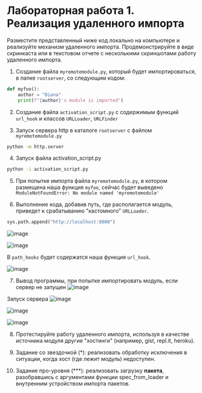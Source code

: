 # Лабораторная работа 1. Реализация удаленного импорта

Разместите представленный ниже код локально на компьютере и реализуйте механизм удаленного импорта. 
Продемонстрируйте в виде скринкаста или в текстовом отчете с несколькими скриншотами работу удаленного импорта.


1. Создание файла ```myremotemodule.py```, который будет импортироваться, в папке ```rootserver```, со следующим кодом:
```python
def myfoo():
    author = "Diana" 
    print(f"{author}'s module is imported")
```

2. Создание файла ```activation_script.py``` с содержимым функций ```url_hook``` и классов ```URLLoader```, ```URLFinder```


3. Запуск сервера http в каталоге ```rootserver``` с файлом ```myremotemodule.py``` 
```sh
python -m http.server
```


4. Запуск файла activation_script.py
```sh
python -i activation_script.py
```

5. При попытке импорта файла ```myremotemodule.py```, в котором размещена наша функция ```myfoo```, сейчас будет выведено ```ModuleNotFoundError: No module named 'myremotemodule'```


6. Выполнение кода, добавив путь, где располагается модуль, приведет к срабатыванию "кастомного" ```URLLoader```.
```python
sys.path.append("http://localhost:8000")
```
![image](https://github.com/user-attachments/assets/5e393f1f-e02d-4670-8ff9-cf50f153d212)

![image](https://github.com/user-attachments/assets/2cc5f107-4ba6-4c5b-b16e-853922b530b5)




В ```path_hooks``` будет содержатся наша функция ```url_hook```. 

![image](https://github.com/user-attachments/assets/34793dce-7cb0-45c6-8bfd-85a720d2de6f)  


7. Вывод программы, при попытке импортировать модуль, если сервер не запущен
![image](https://github.com/user-attachments/assets/e60ba692-a058-4a68-b5a6-6dd1d8d1587a)


Запуск сервера
![image](https://github.com/user-attachments/assets/d14be88d-1faf-4bcf-85b9-a07c722fdf9a)  


![image](https://github.com/user-attachments/assets/68dba27f-04dd-4894-b844-cfe718d6e3b8)  

![image](https://github.com/user-attachments/assets/32c61473-65d8-4584-a03a-a49b83922143)  




8. Протестируйте работу удаленного импорта, используя в качестве источника модуля другие "хостинги" (например, gist, repl.it, heroku).

11. Задание со звездочкой (\*): реализовать обработку исключения в ситуации, когда хост (где лежит модуль) недоступен.
12. Задание про-уровня (\*\*\*): реализовать загрузку **пакета**, разобравшись с аргументами функции spec_from_loader и внутренним устройством импорта пакетов.





